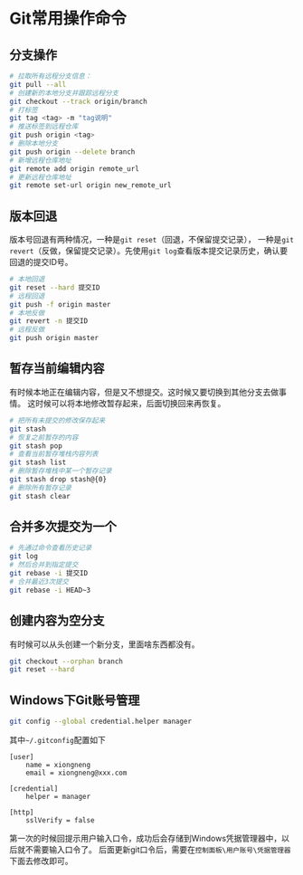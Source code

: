 # Git常用操作命令

## 分支操作

```bash
# 拉取所有远程分支信息：
git pull --all
# 创建新的本地分支并跟踪远程分支
git checkout --track origin/branch
# 打标签
git tag <tag> -m "tag说明"
# 推送标签到远程仓库
git push origin <tag>
# 删除本地分支
git push origin --delete branch
# 新增远程仓库地址
git remote add origin remote_url
# 更新远程仓库地址
git remote set-url origin new_remote_url
```

## 版本回退

版本号回退有两种情况，一种是`git reset`（回退，不保留提交记录）， 一种是`git revert`（反做，保留提交记录）。先使用`git log`查看版本提交记录历史，确认要回退的提交ID号。

```bash
# 本地回退
git reset --hard 提交ID
# 远程回退
git push -f origin master
# 本地反做
git revert -n 提交ID
# 远程反做
git push origin master
```

## 暂存当前编辑内容

有时候本地正在编辑内容，但是又不想提交。这时候又要切换到其他分支去做事情。 这时候可以将本地修改暂存起来，后面切换回来再恢复。

```bash
# 把所有未提交的修改保存起来
git stash
# 恢复之前暂存的内容
git stash pop
# 查看当前暂存堆栈内容列表
git stash list
# 删除暂存堆栈中某一个暂存记录
git stash drop stash@{0}
# 删除所有暂存记录
git stash clear
```

## 合并多次提交为一个

```bash
# 先通过命令查看历史记录
git log
# 然后合并到指定提交
git rebase -i 提交ID
# 合并最近3次提交
git rebase -i HEAD~3
```

## 创建内容为空分支

有时候可以从头创建一个新分支，里面啥东西都没有。

```bash
git checkout --orphan branch
git reset --hard
```

## Windows下Git账号管理

```bash
git config --global credential.helper manager
```

其中`~/.gitconfig`配置如下

```
[user]
    name = xiongneng
    email = xiongneng@xxx.com

[credential]
    helper = manager

[http]
    sslVerify = false
```

第一次的时候回提示用户输入口令，成功后会存储到Windows凭据管理器中，以后就不需要输入口令了。 后面更新git口令后，需要在`控制面板\用户账号\凭据管理器`下面去修改即可。

